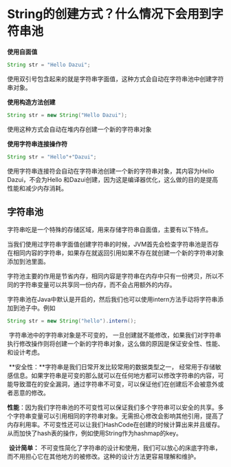 # String的创建方式？什么情况下会用到字符串池

**使用自面值**

~~~java
String str = "Hello Dazui";
~~~

 使用双引号包含起来的就是字符串字面值，这种方式会自动在字符串池中创建字符串对象。

**使用构造方法创建**

~~~java
String str = new String("Hello Dazui");
~~~

使用这种方式会自动在堆内存创建一个新的字符串对象

**使用字符串连接操作符**

~~~java
String str = "Hello"+"Dazui";
~~~

使用字符串连接符会自动在字符串池创建一个新的字符串对象，其内容为Hello Dazui，不会为Hello 和Dazui创建，因为这是编译器优化，这么做的目的是提高性能和减少内存消耗。

## 字符串池

 字符串吃是一个特殊的存储区域，用来存储字符串自面值，主要有以下特点。

​	当我们使用过字符串字面值创建字符串的时候，JVM首先会检查字符串池是否存在相同内容的字符串，如果存在就返回引用如果不存在就创建一个新的字符串对象添加到池里面。

​	字符池主要的作用是节省内存，相同内容是字符串在内存中只有一份拷贝，所以不同的字符串变量可以共享同一份内存，而不会占用额外的内存。

​	字符串池在Java中默认是开启的，然后我们也可以使用intern方法手动将字符串添加到池子中。例如

~~~java
String str = new String("hello").intern();
~~~

​	字符串池中的字符串对象是不可变的， 一旦创建就不能修改，如果我们对字符串执行修改操作则将创建一个新的字符串对象，这么做的原因是保证安全性、性能、和设计考虑。

​	**安全性：**字符串是我们日常开发比较常用的数据类型之一， 经常用于存储敏感信息。如果字符串是可变的那么就可以在任何地方都可以修改字符串的内容，可能导致潜在的安全漏洞，通过字符串不可变，可以保证他们在创建后不会被意外或者恶意的修改。

​	**性能**：因为我们字符串池的不可变性可以保证我们多个字符串可以安全的共享。多个字符串变量可以引用相同的字符串对象。无需担心修改会影响其他引用，提高了内存利用率。不可变性还可以让我们HashCode在创建的时候计算出来并且缓存。从而加快了hash表的操作，例如使用String作为hashmap的key。

​	**设计简单：** 不可变性简化了字符串的设计和使用，我们可以放心的床底字符串，而不用担心它在其他地方的被修改。这种的设计方法更容易理解和维护。